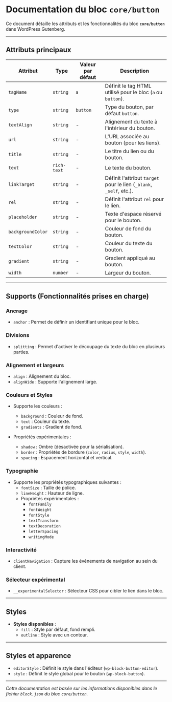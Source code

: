 # Documentation du bloc `core/button`

Ce document détaille les attributs et les fonctionnalités du bloc **`core/button`** dans WordPress Gutenberg.

---

## Attributs principaux

| **Attribut**        | **Type**   | **Valeur par défaut** | **Description**                                                               |
|----------------------|------------|------------------------|-------------------------------------------------------------------------------|
| `tagName`           | `string`   | `a`                    | Définit le tag HTML utilisé pour le bloc (`a` ou `button`).                    |
| `type`              | `string`   | `button`               | Type du bouton, par défaut `button`.                                           |
| `textAlign`         | `string`   | -                      | Alignement du texte à l'intérieur du bouton.                                   |
| `url`               | `string`   | -                      | L'URL associée au bouton (pour les liens).                                     |
| `title`             | `string`   | -                      | Le titre du lien ou du bouton.                                                 |
| `text`              | `rich-text`| -                      | Le texte du bouton.                                                           |
| `linkTarget`        | `string`   | -                      | Définit l'attribut `target` pour le lien (`_blank`, `_self`, etc.).           |
| `rel`               | `string`   | -                      | Définit l'attribut `rel` pour le lien.                                        |
| `placeholder`       | `string`   | -                      | Texte d'espace réservé pour le bouton.                                         |
| `backgroundColor`   | `string`   | -                      | Couleur de fond du bouton.                                                    |
| `textColor`         | `string`   | -                      | Couleur du texte du bouton.                                                   |
| `gradient`          | `string`   | -                      | Gradient appliqué au bouton.                                                  |
| `width`             | `number`   | -                      | Largeur du bouton.                                                            |

---

## Supports (Fonctionnalités prises en charge)

### **Ancrage**
- `anchor` : Permet de définir un identifiant unique pour le bloc.

### **Divisions**
- `splitting` : Permet d'activer le découpage du texte du bloc en plusieurs parties.

### **Alignement et largeurs**
- `align` : Alignement du bloc.
- `alignWide` : Supporte l'alignement large.

### **Couleurs et Styles**

- Supporte les couleurs :
  - `background` : Couleur de fond.
  - `text` : Couleur du texte.
  - `gradients` : Gradient de fond.
  
- Propriétés expérimentales :
  - `shadow` : Ombre (désactivée pour la sérialisation).
  - `border` : Propriétés de bordure (`color`, `radius`, `style`, `width`).
  - `spacing` : Espacement horizontal et vertical.

### **Typographie**

- Supporte les propriétés typographiques suivantes :
  - `fontSize` : Taille de police.
  - `lineHeight` : Hauteur de ligne.
  - Propriétés expérimentales :
    - `fontFamily`
    - `fontWeight`
    - `fontStyle`
    - `textTransform`
    - `textDecoration`
    - `letterSpacing`
    - `writingMode`

### **Interactivité**
- `clientNavigation` : Capture les événements de navigation au sein du client.

### **Sélecteur expérimental**
- `__experimentalSelector` : Sélecteur CSS pour cibler le lien dans le bloc.

---

## Styles

- **Styles disponibles** :
  - `fill` : Style par défaut, fond rempli.
  - `outline` : Style avec un contour.

---

## Styles et apparence

- `editorStyle` : Définit le style dans l'éditeur (`wp-block-button-editor`).
- `style` : Définit le style global pour le bouton (`wp-block-button`).
  
---

*Cette documentation est basée sur les informations disponibles dans le fichier `block.json` du bloc `core/button`.*
